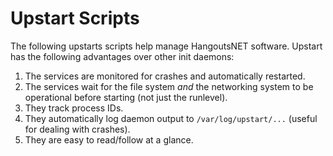 Upstart Scripts
===============

The following upstarts scripts help manage HangoutsNET software. Upstart has the following advantages over other init daemons:

1. The services are monitored for crashes and automatically restarted.
2. The services wait for the file system *and* the networking system to be operational before starting (not just the runlevel).
3. They track process IDs.
4. They automatically log daemon output to `/var/log/upstart/...` (useful for dealing with crashes).
5. They are easy to read/follow at a glance.
